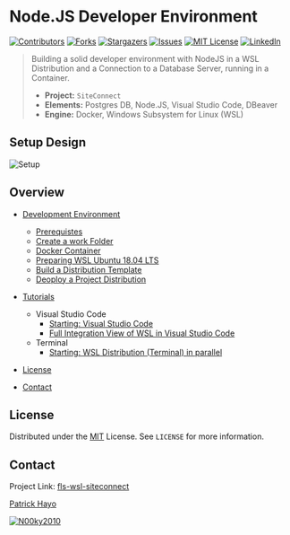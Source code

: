 # Node.JS Developer Environment

[![Contributors][contributors-shield]][contributors-url]
[![Forks][forks-shield]][forks-url]
[![Stargazers][stars-shield]][stars-url]
[![Issues][issues-shield]][issues-url]
[![MIT License][license-shield]][license-url]
[![LinkedIn][linkedin-shield]][linkedin-url]

> Building a solid developer environment with NodeJS in a WSL Distribution 
> and a Connection to a Database Server, running in a Container.
>
> - **Project:** ```SiteConnect```
> - **Elements:** Postgres DB, Node.JS, Visual Studio Code, DBeaver
> - **Engine:** Docker, Windows Subsystem for Linux (WSL)

## Setup Design

![Setup](https://lucid.app/publicSegments/view/74aff30f-a632-4245-b004-4338cb8d9fcc/image.png)

## Overview

- [Development Environment](README.md)
    - [Prerequistes](README.md#Prerequistes)
    - [Create a work Folder](README.md#Create-a-work-folder)
    - [Docker Container](README.md#Docker-Container)
    - [Preparing WSL Ubuntu 18.04 LTS](README.md#Preparing-WSL-Ubuntu-1804-LTS)
    - [Build a Distribution Template](README.md#Build-a-Distribution-Template)
    - [Deoploy a Project Distribution](README.md#Deoploy-a-Project-Distribution)

- [Tutorials](INTEGRATION.md)
    - Visual Studio Code
        - [Starting: Visual Studio Code](INTEGRATION.md#Starting-Visual-Studio-Code)
        - [Full Integration View of WSL in Visual Studio Code](INTEGRATION.md#Full-Integration-View-of-WSL-in-Visual-Studio-Code)
    - Terminal
        - [Starting: WSL Distribution (Terminal) in parallel](INTEGRATION.md#Starting-WSL-Distribution-Terminal-in-parallel)

- [License](#license)
- [Contact](#contact)

## License

Distributed under the [MIT](https://choosealicense.com/licenses/mit/) License. See `LICENSE` for more information.

## Contact

Project Link: [fls-wsl-siteconnect](https://github.com/code-snipes/fls-wsl-siteconnect)

[Patrick Hayo](mailto:patrick.hayo@flsmidth.com)

[![N00ky2010](https://img.shields.io/twitter/follow/N00ky2010)](https://www.twitter.com/N00ky2010)

<!-- https://www.markdownguide.org/basic-syntax/#reference-style-links -->
[contributors-shield]: https://img.shields.io/github/contributors/code-snipes/fls-wsl-siteconnect.svg?style=flat-square
[contributors-url]: https://github.com/code-snipes/fls-wsl-siteconnect/graphs/contributors
[forks-shield]: https://img.shields.io/github/forks/code-snipes/fls-wsl-siteconnect.svg?style=flat-square
[forks-url]: https://github.com/code-snipes/fls-wsl-siteconnect/network/members
[stars-shield]: https://img.shields.io/github/stars/code-snipes/fls-wsl-siteconnect.svg?style=flat-square
[stars-url]: https://github.com/code-snipes/fls-wsl-siteconnect/stargazers
[issues-shield]: https://img.shields.io/github/issues/code-snipes/fls-wsl-siteconnect.svg?style=flat-square
[issues-url]: https://github.com/code-snipes/fls-wsl-siteconnect/issues
[license-shield]: https://img.shields.io/github/license/code-snipes/fls-wsl-siteconnect.svg?style=flat-square
[license-url]: https://github.com/code-snipes/fls-wsl-siteconnect/blob/master/LICENSE
[linkedin-shield]: https://img.shields.io/badge/-LinkedIn-black.svg?style=flat-square&logo=linkedin&colorB=555
[linkedin-url]: https://www.linkedin.com/in/patrickhayo/?locale=en_US
